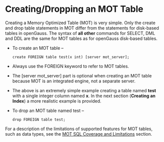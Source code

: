 # Creating/Dropping an MOT Table<a name="EN-US_TOPIC_0270171478"></a>

Creating a Memory Optimized Table \(MOT\) is very simple. Only the create and drop table statements in MOT differ from the statements for disk-based tables in openGauss. The syntax of  **all other**  commands for SELECT, DML and DDL are the same for MOT tables as for openGauss disk-based tables.

-   To create an MOT table –

    ```
    create FOREIGN table test(x int) [server mot_server];
    ```

-   Always use the FOREIGN keyword to refer to MOT tables.
-   The \[server mot\_server\] part is optional when creating an MOT table because MOT is an integrated engine, not a separate server.
-   The above is an extremely simple example creating a table named  **test**  with a single integer column named  **x**. In the next section \(**Creating an Index**\) a more realistic example is provided.
-   To drop an MOT table named test –

    ```
    drop FOREIGN table test;
    ```


For a description of the limitations of supported features for MOT tables, such as data types, see the  [MOT SQL Coverage and Limitations](mot-sql-coverage-and-limitations.md)  section.

